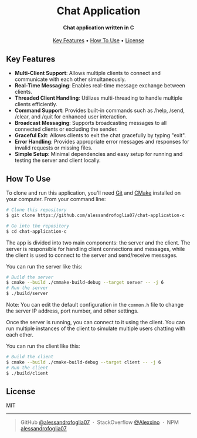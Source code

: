 <h1 align="center">
  <br>
  Chat Application
</h1>

<h4 align="center">Chat application written in C</h4>

<p align="center">
  <a href="#key-features">Key Features</a> •
  <a href="#how-to-use">How To Use</a> •
  <a href="#license">License</a>
</p>

## Key Features

- **Multi-Client Support**: Allows multiple clients to connect and communicate with each other simultaneously.
- **Real-Time Messaging**: Enables real-time message exchange between clients.
- **Threaded Client Handling**: Utilizes multi-threading to handle multiple clients efficiently.
- **Command Support**: Provides built-in commands such as /help, /send, /clear, and /quit for enhanced user interaction.
- **Broadcast Messaging**: Supports broadcasting messages to all connected clients or excluding the sender.
- **Graceful Exit**: Allows clients to exit the chat gracefully by typing "exit".
- **Error Handling**: Provides appropriate error messages and responses for invalid requests or missing files.
- **Simple Setup**: Minimal dependencies and easy setup for running and testing the server and client locally.

## How To Use

To clone and run this application, you'll need [Git](https://git-scm.com) and [CMake](https://cmake.org/)
installed on your computer. From your command line:

```bash
# Clone this repository
$ git clone https://github.com/alessandrofoglia07/chat-application-c

# Go into the repository
$ cd chat-application-c
```

The app is divided into two main components: the server and the client. The server is responsible for handling client
connections and messages, while the client is used to connect to the server and send/receive messages.

You can run the server like this:

```bash
# Build the server
$ cmake --build ./cmmake-build-debug --target server -- -j 6
# Run the server
$ ./build/server
```

Note: You can edit the default configuration in the `common.h` file to change the server IP address, port number, and
other settings.

Once the server is running, you can connect to it using the client. You can run multiple instances of the client to
simulate multiple users chatting with each other.

You can run the client like this:

```bash
# Build the client
$ cmake --build ./cmake-build-debug --target client -- -j 6
# Run the client
$ ./build/client
```

## License

MIT

---

> GitHub [@alessandrofoglia07](https://github.com/alessandrofoglia07) &nbsp;&middot;&nbsp;
> StackOverflow [@Alexxino](https://stackoverflow.com/users/21306952/alexxino) &nbsp;&middot;&nbsp;
> NPM [alessandrofoglia07](https://www.npmjs.com/~alessandrofoglia07)
